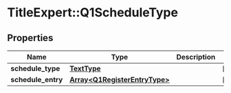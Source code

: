 # TitleExpert::Q1ScheduleType

## Properties
Name | Type | Description | Notes
------------ | ------------- | ------------- | -------------
**schedule_type** | [**TextType**](TextType.md) |  | [optional] 
**schedule_entry** | [**Array&lt;Q1RegisterEntryType&gt;**](Q1RegisterEntryType.md) |  | [optional] 


